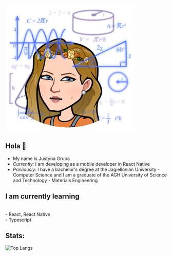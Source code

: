 ![Banner Image](./bitmoji.png)
<h2> Hola 👋 </h2>


- My name is Justyna Gruba
- <i>Currently: </i> I am developing as a mobile developer in React Native
- <i>Previously: </i> I have a bachelor's degree
 at the Jagiellonian University - Computer Science and I am a graduate of the AGH University of Science and Technology - Materials Engineering

<h2> I am currently learning </h2>
<br> - React, React Native</br>
 - Typescript
<h2> Stats: </h2>

![Top Langs](https://github-readme-stats.vercel.app/api/top-langs/?username=justgruba&layout=compact)
